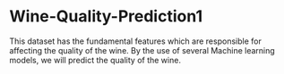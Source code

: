 # Wine-Quality-Prediction1
This dataset has the fundamental features which are responsible for affecting the quality of the wine. By the use of several Machine learning models, we will predict the quality of the wine.
